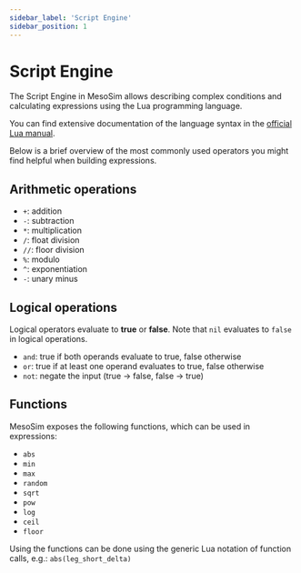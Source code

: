 ```yaml
---
sidebar_label: 'Script Engine'
sidebar_position: 1
---
```


# Script Engine

The Script Engine in MesoSim allows describing complex conditions and calculating expressions using the Lua programming language.

You can find extensive documentation of the language syntax in the [official Lua manual](https://www.lua.org/manual/5.4/manual.html#3).

Below is a brief overview of the most commonly used operators you might find helpful when building expressions.

## Arithmetic operations

- `+`: addition
- `-`: subtraction
- `*`: multiplication
- `/`: float division
- `//`: floor division
- `%`: modulo
- `^`: exponentiation
- `-`: unary minus

## Logical operations

Logical operators evaluate to **true** or **false**. Note that `nil` evaluates to `false` in logical operations.

- `and`: true if both operands evaluate to true, false otherwise
- `or`: true if at least one operand evaluates to true, false otherwise
- `not`: negate the input (true → false, false → true)

## Functions

MesoSim exposes the following functions, which can be used in expressions:

- `abs`
- `min`
- `max`
- `random`
- `sqrt`
- `pow`
- `log`
- `ceil`
- `floor`

Using the functions can be done using the generic Lua notation of function calls, e.g.:
```abs(leg_short_delta)```